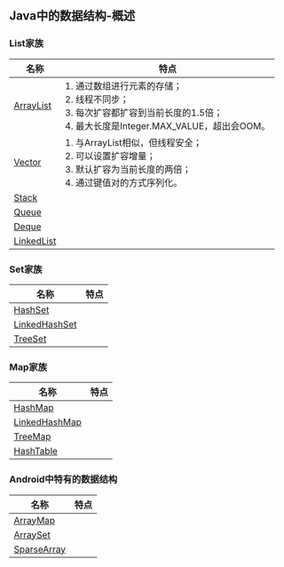 ## Java中的数据结构-概述

### **List家族**
名称|特点
---|---
[ArrayList](./ArrayList源码解析.md)|1. 通过数组进行元素的存储；<br/>2. 线程不同步；<br/>3. 每次扩容都扩容到当前长度的1.5倍；<br/>4. 最大长度是Integer.MAX_VALUE，超出会OOM。
[Vector](./Vector源码解析.md)|1. 与ArrayList相似，但线程安全；<br/>2. 可以设置扩容增量；<br/>3. 默认扩容为当前长度的两倍；<br/>4. 通过键值对的方式序列化。
[Stack](./Stack源码解析.md)|
[Queue](./Queue源码解析.md)|
[Deque](./Deque源码解析.md)|
[LinkedList](./LinkedList源码解析.md)|

### **Set家族**
名称|特点
---|---
[HashSet](./HashSet源码解析.md)|
[LinkedHashSet](./LinkedHashSet源码解析.md)|
[TreeSet](./TreeSet源码解析.md)|

### **Map家族**
名称|特点
---|---
[HashMap](./HashMap源码解析.md)|
[LinkedHashMap](./LinkedHashMap源码解析.md)|
[TreeMap](./TreeMap源码解析.md)|
[HashTable](./HashTable源码解析.md)|

### **Android中特有的数据结构**
名称|特点
---|---
[ArrayMap](./ArrayMap源码解析.md)|
[ArraySet](./ArraySet源码解析.md)|
[SparseArray](./SparseArray源码解析.md)|
